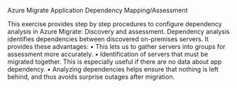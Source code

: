 Azure Migrate Application Dependency Mapping/Assessment

This exercise provides step by step procedures to configure dependency analysis in Azure Migrate: Discovery and assessment.
Dependency analysis identifies dependencies between discovered on-premises servers. It provides these advantages:
• This lets us to gather servers into groups for assessment more accurately. 
• Identification of servers that must be migrated together. This is especially useful if there are no data about app dependency.
• Analyzing dependencies helps ensure that nothing is left behind, and thus avoids surprise outages after migration.

